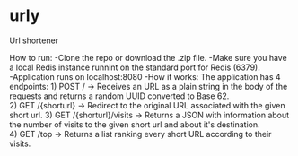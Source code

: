 # urly
Url shortener

How to run:
-Clone the repo or download the .zip file. 
-Make sure you have a local Redis instance runnint on the standard port for Redis (6379).  
-Application runs on localhost:8080
-How it works:
  The application has 4 endpoints:
    1) POST /                     ->  Receives an URL as a plain string in the body of the requests and returns a random UUID converted to Base 62.  
    2) GET  /{shorturl}           ->  Redirect to the original URL associated with the given short url. 
    3) GET  /{shorturl}/visits    ->  Returns a JSON with information about the number of visits to the given short url and about it's destination.       
    4) GET  /top                  ->  Returns a list ranking every short URL according to their visits.
